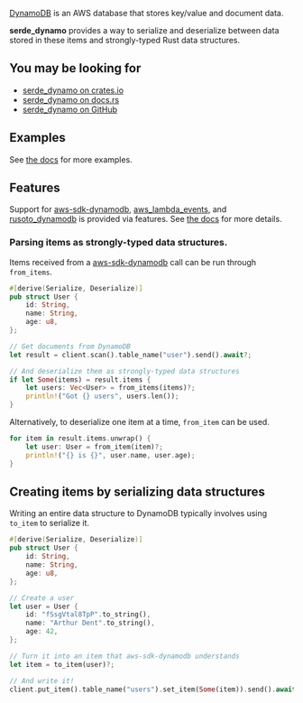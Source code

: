[DynamoDB] is an AWS database that stores key/value and document data.

**serde_dynamo** provides a way to serialize and deserialize between data
stored in these items and strongly-typed Rust data structures.


## You may be looking for

* [serde_dynamo on crates.io](https://crates.io/crates/serde_dynamo)
* [serde_dynamo on docs.rs](https://docs.rs/serde_dynamo)
* [serde_dynamo on GitHub](https://github.com/zenlist/serde_dynamo)


## Examples

See [the docs](https://docs.rs/serde_dynamo) for more examples.


## Features

Support for [aws-sdk-dynamodb], [aws_lambda_events], and [rusoto_dynamodb] is
provided via features. See [the docs](https://docs.rs/serde_dynamo) for more
details.


### Parsing items as strongly-typed data structures.


Items received from a [aws-sdk-dynamodb] call can be run through `from_items`.

```rust
#[derive(Serialize, Deserialize)]
pub struct User {
    id: String,
    name: String,
    age: u8,
};

// Get documents from DynamoDB
let result = client.scan().table_name("user").send().await?;

// And deserialize them as strongly-typed data structures
if let Some(items) = result.items {
    let users: Vec<User> = from_items(items)?;
    println!("Got {} users", users.len());
}
```

Alternatively, to deserialize one item at a time, `from_item` can be used.

```rust
for item in result.items.unwrap() {
    let user: User = from_item(item)?;
    println!("{} is {}", user.name, user.age);
}
```


## Creating items by serializing data structures

Writing an entire data structure to DynamoDB typically involves using `to_item` to serialize
it.

```rust
#[derive(Serialize, Deserialize)]
pub struct User {
    id: String,
    name: String,
    age: u8,
};

// Create a user
let user = User {
    id: "fSsgVtal8TpP".to_string(),
    name: "Arthur Dent".to_string(),
    age: 42,
};

// Turn it into an item that aws-sdk-dynamodb understands
let item = to_item(user)?;

// And write it!
client.put_item().table_name("users").set_item(Some(item)).send().await?;
```

[DynamoDB]: https://aws.amazon.com/dynamodb/
[serde]: https://serde.rs
[aws-sdk-dynamodb]: https://docs.rs/aws-sdk-dynamodb
[rusoto_dynamodb]: https://docs.rs/rusoto_dynamodb
[aws_lambda_events]: https://docs.rs/aws_lambda_events
